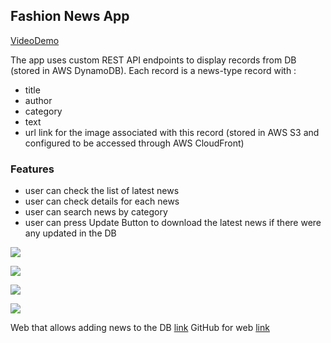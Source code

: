 ##  Fashion News App

[VideoDemo](https://youtu.be/mYnr6Ue9SgY)

The app uses custom REST API endpoints to display records from DB (stored in AWS DynamoDB).
Each record is a news-type record with :
* title
* author
* category
* text
* url link for the image associated with this record (stored in AWS S3 and configured to be accessed through AWS CloudFront)

### Features
* user can check the list of latest news
* user can check details for each news
* user can search news by category
* user can press Update Button to download the latest news if there were any updated in the DB

![](./img/main_screen.png)

![](./img/details_view.png)

![](./img/category.png)

![](./img/selected_category.png)


Web that allows adding news to the DB [link](https://master.d2b6g6xmfhelha.amplifyapp.com/)
GitHub for web [link](https://github.com/anastaszi/277_web)
